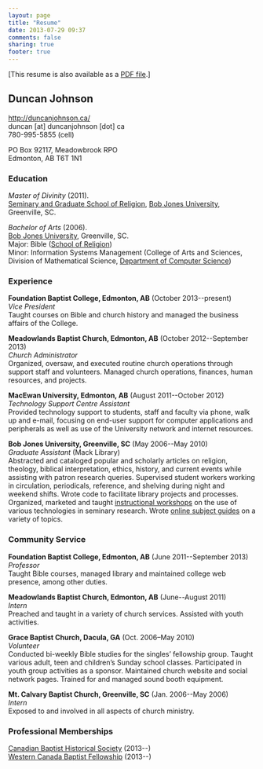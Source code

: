 ```yaml
---
layout: page
title: "Resume"
date: 2013-07-29 09:37
comments: false
sharing: true
footer: true
---
```


[This resume is also available as a [PDF file](/resume/resume.pdf).]

## Duncan Johnson

<http://duncanjohnson.ca/>  
duncan [at] duncanjohnson [dot] ca  
780-995-5855 (cell)

PO Box 92117, Meadowbrook RPO  
Edmonton, AB T6T 1N1
<!-- 
### Objective

To work to the glory of God and pay the bills. -->

### Education

*Master of Divinity* (2011).  
[Seminary and Graduate School of Religion][BJUSeminary], [Bob Jones University][BobJones], Greenville, SC.

*Bachelor of Arts* (2006).  
[Bob Jones University][BobJones], Greenville, SC.  
Major: Bible ([School of Religion][BJUSchoolOfRelgion])  
Minor: Information Systems Management (College of Arts and Sciences, Division of Mathematical Science, [Department of Computer Science][BJUCompSciDept])

### Experience

**Foundation Baptist College, Edmonton, AB** (October 2013--present)  
*Vice President*  
Taught courses on Bible and church history and managed the business affairs of the College.

**Meadowlands Baptist Church, Edmonton, AB** (October 2012--September 2013)  
*Church Administrator*  
Organized, oversaw, and executed routine church operations through support staff and volunteers. Managed church operations, finances, human resources, and projects.

**MacEwan University, Edmonton, AB** (August 2011--October 2012)   
*Technology Support Centre Assistant*  
Provided technology support to students, staff and faculty via phone, walk up and e-mail, focusing on end-user support for computer applications and peripherals as well as use of the University network and internet resources.

**Bob Jones University, Greenville, SC** (May 2006--May 2010)  
*Graduate Assistant* (Mack Library)  
Abstracted and cataloged popular and scholarly articles on religion, theology, biblical interpretation, ethics, history, and current events while assisting with patron research queries. Supervised student workers working in circulation, periodicals, reference, and shelving during night and weekend shifts. Wrote code to facilitate library projects and processes. Organized, marketed and taught [instructional workshops][semprojworkshops] on the use of various technologies in seminary research. Wrote [online subject guides][libguides] on a variety of topics. <!-- - Projects included: designing an updated web interface for the library catalog, generating barcode labels for approximately 80,000 items from the Library catalog, fixing a broken reference statistics database, simplifying research processes, as well as various small scripts for inventory processing and data migration. -->

<!-- **Bob Jones University, Greenville, SC** (2004--2006)  
*Student Lab Monitor* (Computer Science Lab)  
Assisted students with class assignments. Designed an internal website for the Computer Science Department.  -->

### Community Service

**Foundation Baptist College, Edmonton, AB** (June 2011--September 2013)   
*Professor*  
Taught Bible courses, managed library and maintained college web presence, among other duties.

**Meadowlands Baptist Church, Edmonton, AB** (June--August 2011)  
*Intern*  
Preached and taught in a variety of church services. Assisted with youth activities.
  
**Grace Baptist Church, Dacula, GA**  (Oct. 2006–May 2010)  
*Volunteer*  
Conducted bi-weekly Bible studies for the singles’ fellowship group. Taught various adult, teen and children’s Sunday school classes. Participated in youth group activities as a sponsor. Maintained church website and social network pages. Trained for and managed sound booth equipment.

**Mt. Calvary Baptist Church, Greenville, SC** (Jan. 2006--May 2006)  
*Intern*  
Exposed to and involved in all aspects of church ministry.

### Professional Memberships

[Canadian Baptist Historical Society](https://www.facebook.com/canadianbaptisthistory) (2013--)  
[Western Canada Baptist Fellowship](http://wcbf.net/) (2013--)

[BobJones]: http://www.bju.edu/
[BJUCompSciDept]: http://www.bju.edu/academics/college-and-schools/arts-and-science/mathematical-science/computer-science/
[BJUSchoolOfRelgion]: http://www.bju.edu/academics/college-and-schools/religion/
[BJUSeminary]: http://www.bju.edu/academics/college-and-schools/seminary/
[email]: javascript:DeCryptX('evodboAevodbokpiotpo/db')
[libguides]: /projects/index.html#library-subject-guides
[semprojworkshops]: http://libguides.bju.edu/seminary